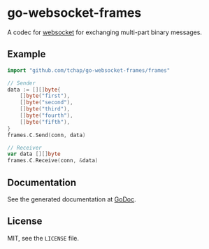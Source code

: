# go-websocket-frames #

A codec for [websocket](http://godoc.org/code.google.com/p/go.net/websocket)
for exchanging multi-part binary messages.

## Example ##

```go
import "github.com/tchap/go-websocket-frames/frames"

// Sender
data := [][]byte{
	[]byte("first"),
	[]byte("second"),
	[]byte("third"),
	[]byte("fourth"),
	[]byte("fifth"),
}
frames.C.Send(conn, data)

// Receiver
var data [][]byte
frames.C.Receive(conn, &data)
```

## Documentation ##

See the generated documentation at
[GoDoc](http://godoc.org/github.com/tchap/go-websocket-frames/frames).

## License ##

MIT, see the `LICENSE` file.
